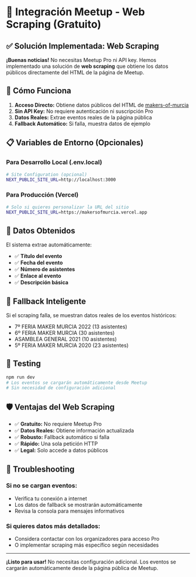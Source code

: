 # 🔧 Integración Meetup - Web Scraping (Gratuito)

## ✅ **Solución Implementada: Web Scraping**

**¡Buenas noticias!** No necesitas Meetup Pro ni API key. Hemos implementado una solución de **web scraping** que obtiene los datos públicos directamente del HTML de la página de Meetup.

## 🚀 **Cómo Funciona**

1. **Acceso Directo:** Obtiene datos públicos del HTML de [makers-of-murcia](https://www.meetup.com/es-ES/makers-of-murcia/)
2. **Sin API Key:** No requiere autenticación ni suscripción Pro
3. **Datos Reales:** Extrae eventos reales de la página pública
4. **Fallback Automático:** Si falla, muestra datos de ejemplo

## 📋 **Variables de Entorno (Opcionales)**

### Para Desarrollo Local (.env.local)

```bash
# Site Configuration (opcional)
NEXT_PUBLIC_SITE_URL=http://localhost:3000
```

### Para Producción (Vercel)

```bash
# Solo si quieres personalizar la URL del sitio
NEXT_PUBLIC_SITE_URL=https://makersofmurcia.vercel.app
```

## 🎯 **Datos Obtenidos**

El sistema extrae automáticamente:
- ✅ **Título del evento**
- ✅ **Fecha del evento** 
- ✅ **Número de asistentes**
- ✅ **Enlace al evento**
- ✅ **Descripción básica**

## 🔄 **Fallback Inteligente**

Si el scraping falla, se muestran datos reales de los eventos históricos:
- 7º FERIA MAKER MURCIA 2022 (13 asistentes)
- 6º FERIA MAKER MURCIA (30 asistentes)  
- ASAMBLEA GENERAL 2021 (10 asistentes)
- 5º FERIA MAKER MURCIA 2020 (23 asistentes)

## 🧪 **Testing**

```bash
npm run dev
# Los eventos se cargarán automáticamente desde Meetup
# Sin necesidad de configuración adicional
```

## 🛡️ **Ventajas del Web Scraping**

- ✅ **Gratuito:** No requiere Meetup Pro
- ✅ **Datos Reales:** Obtiene información actualizada
- ✅ **Robusto:** Fallback automático si falla
- ✅ **Rápido:** Una sola petición HTTP
- ✅ **Legal:** Solo accede a datos públicos

## 🔧 **Troubleshooting**

### Si no se cargan eventos:
- Verifica tu conexión a internet
- Los datos de fallback se mostrarán automáticamente
- Revisa la consola para mensajes informativos

### Si quieres datos más detallados:
- Considera contactar con los organizadores para acceso Pro
- O implementar scraping más específico según necesidades

---

**¡Listo para usar!** No necesitas configuración adicional. Los eventos se cargarán automáticamente desde la página pública de Meetup.
